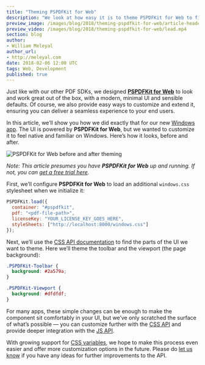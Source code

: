 ```yaml
---
title: "Theming PSPDFKit for Web"
description: "We look at how easy it is to theme PSPDFKit for Web to fit your web app’s style."
preview_image: /images/blog/2018/theming-pspdfkit-for-web/article-header.png
preview_video: /images/blog/2018/theming-pspdfkit-for-web/lead.mp4
section: blog
author:
- William Meleyal
author_url:
- http://meleyal.com
date: 2018-02-06 12:00 UTC
tags: Web, Development
published: true
---
```


Just like with our other PDF SDKs, we designed **[PSPDFKit for Web](/pdf-sdk/web/)** to look and work great out of the box, with a modern, minimal UI and sensible defaults. Of course, we also provide easy ways to customize and extend it, ensuring you can deliver a seamless experience to your end users.

In this article, we’ll show you how we did exactly that for our new [Windows app](/pdf-sdk/windows/). The UI is powered by **PSPDFKit for Web**, but we wanted to customize it to feel native and familiar on Windows. Here’s how it looks, before and after.

![PSPDFKit for Web before and after theming](/images/blog/2018/theming-pspdfkit-for-web/before-after.png)

_Note: This article presumes you have **PSPDFKit for Web** up and running. If not, you can [get a free trial here](/try/)._

First, we’ll configure **PSPDFKit for Web** to load an additional `windows.css` stylesheet when we initialize it:

```js
PSPDFKit.load({
  container: "#pspdfkit",
  pdf: "<pdf-file-path>",
  licenseKey: "YOUR_LICENSE_KEY_GOES_HERE",
  styleSheets: ["http://localhost:8000/windows.css"]
});
```

Next, we’ll use the [CSS API documentation](https://pspdfkit.com/api/web/css-Toolbar.html) to find the parts of the UI we want to theme. Here we’ll theme the toolbar and the viewport (the page background):

```css
.PSPDFKit-Toolbar {
  background: #2a579a;
}

.PSPDFKit-Viewport {
  background: #dfdfdf;
}
```

For many apps, these simple changes can be enough to make the component sit comfortably in your UI, but we’ve only scratched the surface of what’s possible — you can customize further with the [CSS API](https://pspdfkit.com/api/web/css-General.html) and provide deeper integration with the [JS API](https://pspdfkit.com/api/web/).

With growing support for [CSS variables](https://caniuse.com/#feat=css-variables), we hope to make this process even easier and offer more customization options in the future. Please do [let us know](/support/request) if you have any ideas for further improvements to the API.
